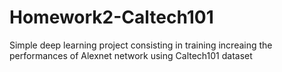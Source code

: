 # Homework2-Caltech101
Simple deep learning project consisting in training increaing the performances of Alexnet network using Caltech101 dataset

